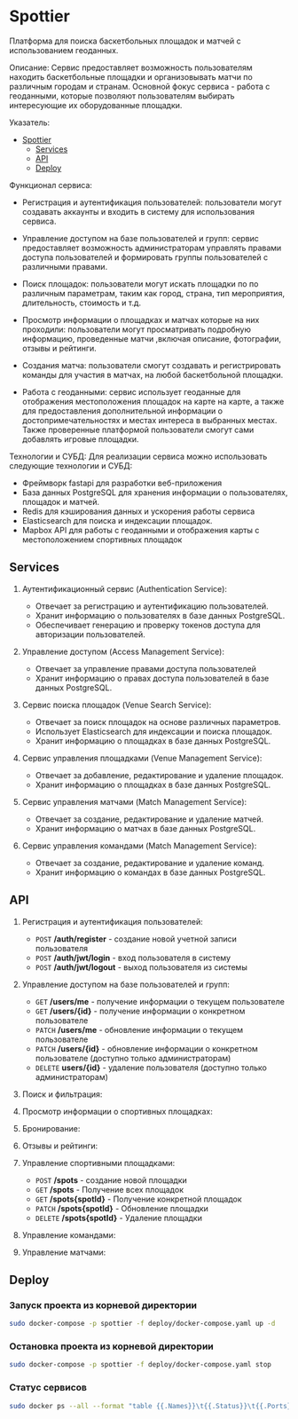 # Spottier

Платформа для поиска баскетбольных площадок и матчей с использованием геоданных.

Описание:
Сервис предоставляет возможность пользователям находить баскетбольные площадки и организовывать матчи по различным городам и странам.
Основной фокус сервиса - работа с геоданными, которые позволяют пользователям выбирать интересующие их оборудованные площадки.

Указатель:

<!-- code_chunk_output -->

- [Spottier](#spottier)
  - [Services](#services)
  - [API](#api)
  - [Deploy](#deploy)

<!-- /code_chunk_output -->

Функционал сервиса:

- Регистрация и аутентификация пользователей: пользователи могут создавать аккаунты и входить в систему для использования сервиса.
  
- Управление доступом на базе пользователей и групп: сервис предоставляет возможность администраторам управлять правами доступа пользователей и формировать группы пользователей с различными правами.

- Поиск площадок: пользователи могут искать площадки по по различным параметрам, таким как город, страна, тип мероприятия, длительность, стоимость и т.д.

- Просмотр информации о площадках и матчах которые на них проходили: пользователи могут просматривать подробную информацию, проведенные матчи ,включая описание, фотографии, отзывы и рейтинги.

- Создания матча: пользователи смогут создавать и регистрировать команды для участия в матчах, на любой баскетбольной площадки.

- Работа с геоданными: сервис использует геоданные для отображения местоположения площадок на карте на карте, а также для предоставления дополнительной информации о достопримечательностях и местах интереса в выбранных местах. Также проверенные платформой пользователи смогут сами добавлять игровые площадки.

Технологии и СУБД:
Для реализации сервиса можно использовать следующие технологии и СУБД:

- Фреймворк fastapi для разработки веб-приложения
- База данных PostgreSQL для хранения информации о пользователях, площадок и матчей.
- Redis для кэширования данных и ускорения работы сервиса
- Elasticsearch для поиска и индексации площадок.
- Mapbox API для работы с геоданными и отображения карты с местоположением спортивных площадок

## Services

1. Аутентификационный сервис (Authentication Service):

   - Отвечает за регистрацию и аутентификацию пользователей.
   - Хранит информацию о пользователях в базе данных PostgreSQL.
   - Обеспечивает генерацию и проверку токенов доступа для авторизации пользователей.

2. Управление доступом (Access Management Service):

   - Отвечает за управление правами доступа пользователей
   - Хранит информацию о правах доступа пользователей в базе данных PostgreSQL.

3. Сервис поиска площадок (Venue Search Service):

   - Отвечает за поиск площадок на основе различных параметров.
   - Использует Elasticsearch для индексации и поиска площадок.
   - Хранит информацию о площадках в базе данных PostgreSQL.

4. Сервис управления площадками (Venue Management Service):

   - Отвечает за добавление, редактирование и удаление площадок.
   - Хранит информацию о площадках в базе данных PostgreSQL.

5. Сервис управления матчами (Match Management Service):

   - Отвечает за создание, редактирование и удаление матчей.
   - Хранит информацию о матчах в базе данных PostgreSQL.

6. Сервис управления командами (Match Management Service):

   - Отвечает за создание, редактирование и удаление команд.
   - Хранит информацию о командах в базе данных PostgreSQL.




## API

1. Регистрация и аутентификация пользователей:
   - `POST` **/auth/register** - создание новой учетной записи пользователя
   - `POST` **/auth/jwt/login** - вход пользователя в систему
   - `POST` **/auth/jwt/logout** - выход пользователя из системы
     </br>
2. Управление доступом на базе пользователей и групп:

   - `GET` **/users/me** - получение информации о текущем пользователе
   - `GET` **/users/{id}** - получение информации о конкретном пользователе
   - `PATCH` **/users/me** - обновление информации о текущем пользователе
   - `PATCH` **/users/{id}** - обновление информации о конкретном пользователе (доступно только администраторам)
   - `DELETE` **users/{id}** - удаление пользователя (доступно только администраторам)
     </br>

3. Поиск и фильтрация:
4. Просмотр информации о спортивных площадках:
5. Бронирование:
6. Отзывы и рейтинги:
7. Управление спортивными площадками:
   - `POST` **/spots** - создание новой площадки
   - `GET` **/spots**  - Получение всех площадок
   - `GET` **/spots{spotId}** - Получение конкретной площадок
   - `PATCH` **/spots{spotId}** - Обновление площадки
   - `DELETE` **/spots{spotId}** - Удаление площадки
9. Управление командами:
10. Управление матчами:


## Deploy

### Запуск проекта из корневой директории

```bash
sudo docker-compose -p spottier -f deploy/docker-compose.yaml up -d
```

### Остановка проекта из корневой директории
```bash
sudo docker-compose -p spottier -f deploy/docker-compose.yaml stop
```

### Статус сервисов
```bash
sudo docker ps --all --format "table {{.Names}}\t{{.Status}}\t{{.Ports}}"
```
